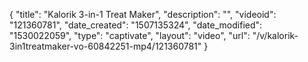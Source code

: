 {
    "title": "Kalorik 3-in-1 Treat Maker",
    "description": "",
    "videoid": "121360781",
    "date_created": "1507135324",
    "date_modified": "1530022059",
    "type": "captivate",
    "layout": "video",
    "url": "\/v\/kalorik-3in1treatmaker-vo-60842251-mp4\/121360781"
}